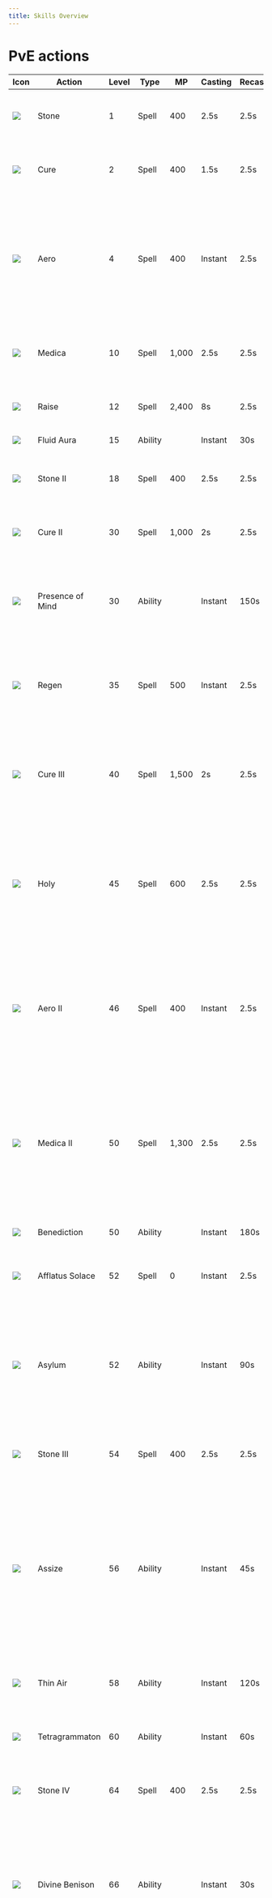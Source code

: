 ```yaml
---
title: Skills Overview
---
```

# PvE actions

| Icon                                            | Action             | Level | Type    | MP    | Casting | Recast | Description                                                                                                                                                            |
| ----------------------------------------------- | ------------------ | ----- | ------- | ----- | ------- | ------ | ---------------------------------------------------------------------------------------------------------------------------------------------------------------------- |
| ![](https://xivapi.com/i/000000/000403_hr1.png) | Stone              | 1     | Spell   | 400   | 2.5s    | 2.5s   | Deals earth damage with a potency of 140.                                                                                                                              |
| ![](https://xivapi.com/i/000000/000405_hr1.png) | Cure               | 2     | Spell   | 400   | 1.5s    | 2.5s   | Restores target's HP with a potency of 450.                                                                                                                            |
| ![](https://xivapi.com/i/000000/000401_hr1.png) | Aero               | 4     | Spell   | 400   | Instant | 2.5s   | Deals wind damage with a potency of 50. Additionally deals wind damage over time with a potency of 30 for 18s.                                                         |
| ![](https://xivapi.com/i/000000/000408_hr1.png) | Medica             | 10    | Spell   | 1,000 | 2.5s    | 2.5s   | Restores own HP and the HP of all nearby party members.                                                                                                                |
| ![](https://xivapi.com/i/000000/000411_hr1.png) | Raise              | 12    | Spell   | 2,400 | 8s      | 2.5s   | Resurrects target to a weakened state.                                                                                                                                 |
| ![](https://xivapi.com/i/000000/000416_hr1.png) | Fluid Aura         | 15    | Ability |       | Instant | 30s    | Binds target.                                                                                                                                                          |
| ![](https://xivapi.com/i/000000/000404_hr1.png) | Stone II           | 18    | Spell   | 400   | 2.5s    | 2.5s   | Deals earth damage with a potency of 200.                                                                                                                              |
| ![](https://xivapi.com/i/000000/000406_hr1.png) | Cure II            | 30    | Spell   | 1,000 | 2s      | 2.5s   | Restores target's HP with a potency of 700.                                                                                                                            |
| ![](https://xivapi.com/i/002000/002626_hr1.png) | Presence of Mind   | 30    | Ability |       | Instant | 150s   | Reduces spell cast time and recast time, and auto-attack delay by 20% for 15s.                                                                                         |
| ![](https://xivapi.com/i/002000/002628_hr1.png) | Regen              | 35    | Spell   | 500   | Instant | 2.5s   | Grants healing over time effect to target with a potency of 200 for 18s.                                                                                               |
| ![](https://xivapi.com/i/000000/000407_hr1.png) | Cure III           | 40    | Spell   | 1,500 | 2s      | 2.5s   | Restores HP of target and all party members nearby target with a potency of 550.                                                                                       |
| ![](https://xivapi.com/i/002000/002629_hr1.png) | Holy               | 45    | Spell   | 600   | 2.5s    | 2.5s   | Deals unaspected damage with a potency of 140 to all nearby enemies. Inflicts a 4s stun to all nearby enemies.                                                         |
| ![](https://xivapi.com/i/000000/000402_hr1.png) | Aero II            | 46    | Spell   | 400   | Instant | 2.5s   | Deals wind damage with a potency of 60. Additionally deals wind damage over time with a potency of 60 for 18s.                                                         |
| ![](https://xivapi.com/i/000000/000409_hr1.png) | Medica II          | 50    | Spell   | 1,300 | 2.5s    | 2.5s   | Restores own HP and the HP of all nearby party members with a potency of 200. Applies Regen with a potency of 100 for 15s.                                             |
| ![](https://xivapi.com/i/002000/002627_hr1.png) | Benediction        | 50    | Ability |       | Instant | 180s   | Restores all of a target's HP.                                                                                                                                         |
| ![](https://xivapi.com/i/002000/002640_hr1.png) | Afflatus Solace    | 52    | Spell   | 0     | Instant | 2.5s   | Restores target's HP with a potency of 700.                                                                                                                            |
| ![](https://xivapi.com/i/002000/002632_hr1.png) | Asylum             | 52    | Ability |       | Instant | 90s    | Envelops a designated area in a veil of succor, granting healing over time to self and any party members who enter.                                                    |
| ![](https://xivapi.com/i/002000/002631_hr1.png) | Stone III          | 54    | Spell   | 400   | 2.5s    | 2.5s   | Deals earth damage with a potency of 240.                                                                                                                              |
| ![](https://xivapi.com/i/002000/002634_hr1.png) | Assize             | 56    | Ability |       | Instant | 45s    | Deals unaspected damage to all nearby enemies with a potency of 400. Restores own HP and that of nearby party members with a potency of 400.                           |
| ![](https://xivapi.com/i/002000/002636_hr1.png) | Thin Air           | 58    | Ability |       | Instant | 120s   | Reduces MP cost of all spells by 100% for 12s.                                                                                                                         |
| ![](https://xivapi.com/i/002000/002633_hr1.png) | Tetragrammaton     | 60    | Ability |       | Instant | 60s    | Restores target's HP with a potency of 700.                                                                                                                            |
| ![](https://xivapi.com/i/002000/002637_hr1.png) | Stone IV           | 64    | Spell   | 400   | 2.5s    | 2.5s   | Deals earth damage with a potency of 280.                                                                                                                              |
| ![](https://xivapi.com/i/002000/002638_hr1.png) | Divine Benison     | 66    | Ability |       | Instant | 30s    | Creates a barrier around self or target party member that absorbs damage equivalent to a heal of 500 potency.                                                          |
| ![](https://xivapi.com/i/002000/002639_hr1.png) | Plenary Indulgence | 70    | Ability |       | Instant | 60s    | Grants Confession to self and nearby party members, triggering an additional healing effect with 200 potency when affected party members are healed by certain spells. |
| ![](https://xivapi.com/i/002000/002641_hr1.png) | Dia                | 72    | Spell   | 400   | Instant | 2.5s   | Deals unaspected damage with a potency of 120. Additionally, deals unaspected damage over time with a potency of 60.                                                   |
| ![](https://xivapi.com/i/002000/002642_hr1.png) | Glare              | 72    | Spell   | 400   | 2.5s    | 2.5s   | Deals unaspected damage with a potency of 300.                                                                                                                         |
| ![](https://xivapi.com/i/002000/002644_hr1.png) | Afflatus Misery    | 74    | Spell   |       | Instant | 2.5s   | Deals unaspected damage to target and all enemies nearby it with a potency of 900 for the first enemy, and 25% less for all remaining enemies.                         |
| ![](https://xivapi.com/i/002000/002643_hr1.png) | Afflatus Rapture   | 76    | Spell   |       | Instant | 2.5s   | Restores own HP and the HP of all nearby party members with a potency of 300.                                                                                          |
| ![](https://xivapi.com/i/002000/002645_hr1.png) | Temperance         | 80    | Ability |       | Instant | 120s   | Increases healing magic potency by 20%, while reducing damage taken by self and all party members within a radius of 30 yalms by 10%.                                  |

# Healer actions

| Icon                                            | Action         | Level | Type    | MP  | Casting | Recast | Description                                                                                                                               |
| ----------------------------------------------- | -------------- | ----- | ------- | --- | ------- | ------ | ----------------------------------------------------------------------------------------------------------------------------------------- |
| ![](https://xivapi.com/i/000000/000891_hr1.png) | Repose         | 8     | Spell   | 600 | 2.5s    | 2.5s   | Inflicts target with Sleep.                                                                                                               |
| ![](https://xivapi.com/i/000000/000884_hr1.png) | Esuna          | 10    | Spell   | 400 | 1s      | 2.5s   | Removes a single detrimental effect from target.                                                                                          |
| ![](https://xivapi.com/i/000000/000866_hr1.png) | Swiftcast      | 18    | Ability |     | Instant | 60s    | Next spell is cast immediately.                                                                                                           |
| ![](https://xivapi.com/i/000000/000865_hr1.png) | Lucid Dreaming | 24    | Ability |     | Instant | 60s    | Gradually restores own MP.                                                                                                                |
| ![](https://xivapi.com/i/000000/000869_hr1.png) | Surecast       | 44    | Ability |     | Instant | 120s   | Spells can be cast without interruption. Nullifies most knockback and draw-in effects.                                                    |
| ![](https://xivapi.com/i/000000/000890_hr1.png) | Rescue         | 48    | Ability |     | Instant | 120s   | Instantly draw target party member to your side. Cannot be used outside of combat or when target is suffering from certain enfeeblements. |